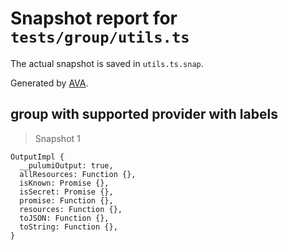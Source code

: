 # Snapshot report for `tests/group/utils.ts`

The actual snapshot is saved in `utils.ts.snap`.

Generated by [AVA](https://avajs.dev).

## group with supported provider with labels

> Snapshot 1

    OutputImpl {
      __pulumiOutput: true,
      allResources: Function {},
      isKnown: Promise {},
      isSecret: Promise {},
      promise: Function {},
      resources: Function {},
      toJSON: Function {},
      toString: Function {},
    }
